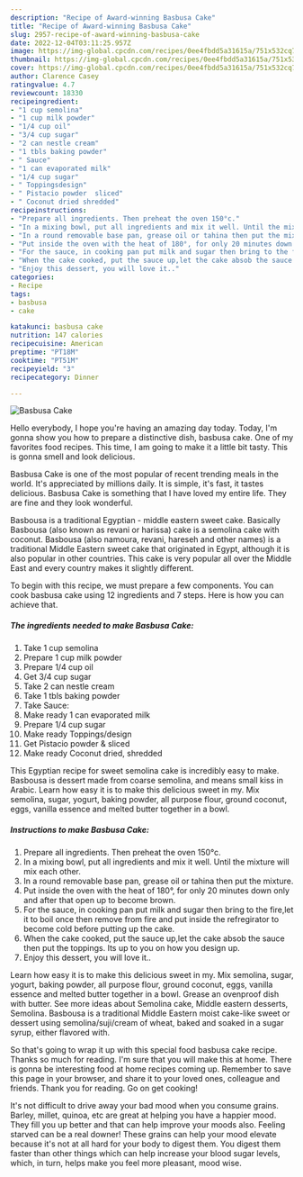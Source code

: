 ```yaml
---
description: "Recipe of Award-winning Basbusa Cake"
title: "Recipe of Award-winning Basbusa Cake"
slug: 2957-recipe-of-award-winning-basbusa-cake
date: 2022-12-04T03:11:25.957Z
image: https://img-global.cpcdn.com/recipes/0ee4fbdd5a31615a/751x532cq70/basbusa-cake-recipe-main-photo.jpg
thumbnail: https://img-global.cpcdn.com/recipes/0ee4fbdd5a31615a/751x532cq70/basbusa-cake-recipe-main-photo.jpg
cover: https://img-global.cpcdn.com/recipes/0ee4fbdd5a31615a/751x532cq70/basbusa-cake-recipe-main-photo.jpg
author: Clarence Casey
ratingvalue: 4.7
reviewcount: 18330
recipeingredient:
- "1 cup semolina"
- "1 cup milk powder"
- "1/4 cup oil"
- "3/4 cup sugar"
- "2 can nestle cream"
- "1 tbls baking powder"
- " Sauce"
- "1 can evaporated milk"
- "1/4 cup sugar"
- " Toppingsdesign"
- " Pistacio powder  sliced"
- " Coconut dried shredded"
recipeinstructions:
- "Prepare all ingredients. Then preheat the oven 150°c."
- "In a mixing bowl, put all ingredients and mix it well. Until the mixture will mix each other."
- "In a round removable base pan, grease oil or tahina then put the mixture."
- "Put inside the oven with the heat of 180°, for only 20 minutes down only and after that open up to become brown."
- "For the sauce, in cooking pan put milk and sugar then bring to the fire,let it to boil once then remove from fire and put inside the refregirator to become cold before putting up the cake."
- "When the cake cooked, put the sauce up,let the cake absob the sauce then put the toppings. Its up to you on how you design up."
- "Enjoy this dessert, you will love it.."
categories:
- Recipe
tags:
- basbusa
- cake

katakunci: basbusa cake 
nutrition: 147 calories
recipecuisine: American
preptime: "PT18M"
cooktime: "PT51M"
recipeyield: "3"
recipecategory: Dinner

---
```



![Basbusa Cake](https://img-global.cpcdn.com/recipes/0ee4fbdd5a31615a/751x532cq70/basbusa-cake-recipe-main-photo.jpg)

Hello everybody, I hope you're having an amazing day today. Today, I'm gonna show you how to prepare a distinctive dish, basbusa cake. One of my favorites food recipes. This time, I am going to make it a little bit tasty. This is gonna smell and look delicious.

Basbusa Cake is one of the most popular of recent trending meals in the world. It's appreciated by millions daily. It is simple, it's fast, it tastes delicious. Basbusa Cake is something that I have loved my entire life. They are fine and they look wonderful.

Basbousa is a traditional Egyptian - middle eastern sweet cake. Basically Basbousa (also known as revani or harissa) cake is a semolina cake with coconut. Basbousa (also namoura, revani, hareseh and other names) is a traditional Middle Eastern sweet cake that originated in Egypt, although it is also popular in other countries. This cake is very popular all over the Middle East and every country makes it slightly different.


To begin with this recipe, we must prepare a few components. You can cook basbusa cake using 12 ingredients and 7 steps. Here is how you can achieve that.

<!--inarticleads1-->

##### The ingredients needed to make Basbusa Cake:

1. Take 1 cup semolina
1. Prepare 1 cup milk powder
1. Prepare 1/4 cup oil
1. Get 3/4 cup sugar
1. Take 2 can nestle cream
1. Take 1 tbls baking powder
1. Take  Sauce:
1. Make ready 1 can evaporated milk
1. Prepare 1/4 cup sugar
1. Make ready  Toppings/design
1. Get  Pistacio powder &amp; sliced
1. Make ready  Coconut dried, shredded


This Egyptian recipe for sweet semolina cake is incredibly easy to make. Basbousa is dessert made from coarse semolina, and means small kiss in Arabic. Learn how easy it is to make this delicious sweet in my. Mix semolina, sugar, yogurt, baking powder, all purpose flour, ground coconut, eggs, vanilla essence and melted butter together in a bowl. 

<!--inarticleads2-->

##### Instructions to make Basbusa Cake:

1. Prepare all ingredients. Then preheat the oven 150°c.
1. In a mixing bowl, put all ingredients and mix it well. Until the mixture will mix each other.
1. In a round removable base pan, grease oil or tahina then put the mixture.
1. Put inside the oven with the heat of 180°, for only 20 minutes down only and after that open up to become brown.
1. For the sauce, in cooking pan put milk and sugar then bring to the fire,let it to boil once then remove from fire and put inside the refregirator to become cold before putting up the cake.
1. When the cake cooked, put the sauce up,let the cake absob the sauce then put the toppings. Its up to you on how you design up.
1. Enjoy this dessert, you will love it..


Learn how easy it is to make this delicious sweet in my. Mix semolina, sugar, yogurt, baking powder, all purpose flour, ground coconut, eggs, vanilla essence and melted butter together in a bowl. Grease an ovenproof dish with butter. See more ideas about Semolina cake, Middle eastern desserts, Semolina. Basbousa is a traditional Middle Eastern moist cake-like sweet or dessert using semolina/suji/cream of wheat, baked and soaked in a sugar syrup, either flavored with. 

So that's going to wrap it up with this special food basbusa cake recipe. Thanks so much for reading. I'm sure that you will make this at home. There is gonna be interesting food at home recipes coming up. Remember to save this page in your browser, and share it to your loved ones, colleague and friends. Thank you for reading. Go on get cooking!

It's not difficult to drive away your bad mood when you consume grains. Barley, millet, quinoa, etc are great at helping you have a happier mood. They fill you up better and that can help improve your moods also. Feeling starved can be a real downer! These grains can help your mood elevate because it's not at all hard for your body to digest them. You digest them faster than other things which can help increase your blood sugar levels, which, in turn, helps make you feel more pleasant, mood wise.
